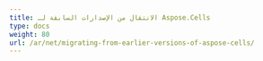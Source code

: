 ```yaml
---
title: الانتقال من الإصدارات السابقة لـ Aspose.Cells
type: docs
weight: 80
url: /ar/net/migrating-from-earlier-versions-of-aspose-cells/
---
```




